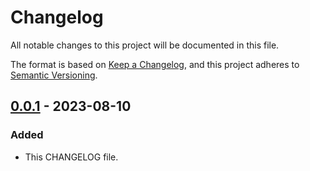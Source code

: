 # Changelog

All notable changes to this project will be documented in this file.

The format is based on [Keep a Changelog](https://keepachangelog.com/en/1.0.0/),
and this project adheres to [Semantic Versioning](https://semver.org/spec/v2.0.0.html).

## [0.0.1] - 2023-08-10

### Added

- This CHANGELOG file.

[0.0.1]: https://github.com/olivierlacan/keep-a-changelog/releases/tag/v0.0.1